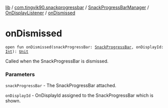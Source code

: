 [lib](../../../index.md) / [com.tingyik90.snackprogressbar](../../index.md) / [SnackProgressBarManager](../index.md) / [OnDisplayListener](index.md) / [onDismissed](./on-dismissed.md)

# onDismissed

`open fun onDismissed(snackProgressBar: `[`SnackProgressBar`](../../-snack-progress-bar/index.md)`, onDisplayId: `[`Int`](https://kotlinlang.org/api/latest/jvm/stdlib/kotlin/-int/index.html)`): `[`Unit`](https://kotlinlang.org/api/latest/jvm/stdlib/kotlin/-unit/index.html)

Called when the SnackProgressBar is dismissed.

### Parameters

`snackProgressBar` - The SnackProgressBar attached.

`onDisplayId` - OnDisplayId assigned to the SnackProgressBar which is shown.